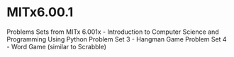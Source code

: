 # MITx6.00.1
Problems Sets from MITx 6.001x - Introduction to Computer Science and Programming Using Python
Problem Set 3 - Hangman Game
Problem Set 4 - Word Game (similar to Scrabble)
